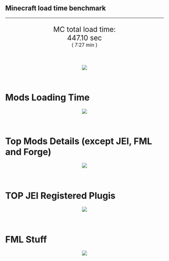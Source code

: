 ## Minecraft load time benchmark


---

<p align="center" style="font-size:160%;">
MC total load time:<br>
447.10 sec
<br>
<sup><sub>(
7:27 min
)</sub></sup>
</p>

<br>


<p align="center">
<img src="https://quickchart.io/chart?w=400&h=30&c={
  type: 'horizontalBar',
  data: {
    datasets: [
      {label:      'MODS:', data: [262.02]},
      {label: 'FML stuff:', data: [185.08]}
    ]
  },
  options: {
    scales: {
      xAxes: [{display: false,stacked: true}],
      yAxes: [{display: false,stacked: true}],
    },
    elements: {rectangle: {borderWidth: 2}},
    legend: {display: false,},
    plugins: {datalabels: {color: 'white',formatter: (value, context) =>
      [context.dataset.label, value].join(' ')
    }}
  }
}"/>
</p>

<br>

# Mods Loading Time
<p align="center">
<img src="https://quickchart.io/chart?w=400&h=300&c={
  type: 'outlabeledPie',
  options: {
    cutoutPercentage: 25,
    plugins: {
      legend: !1,
      outlabels: {
        stretch: 5,
        padding: 1,
        text: (v,i)=>[
          v.labels[v.dataIndex],' ',
          (v.percent*1000|0)/10,
          String.fromCharCode(37)].join('')
      }
    }
  },
  data: {...
`
436e17  16.99s Had Enough Items;
3C6315  21.19s Had Enough Items (Plugins);
516fa8  11.43s Ender IO;
a651a8  10.35s IndustrialCraft 2;
8f3087  10.19s Forge Mod Loader;
813e81   7.86s OpenComputers;
5161a8   6.74s CraftTweaker2;
495797   8.23s CraftTweaker2 (Script Loading);
8f304e   6.63s Astral Sorcery;
8c2ccd   5.03s Immersive Engineering;
213664   4.78s Forestry;
6e175e   4.43s Recurrent Complex;
538f30   4.09s Animania;
436e17   3.90s Integrated Dynamics;
308f53   3.70s Village Names;
a86e51   3.43s Extra Utilities 2;
308f7e   3.18s Quark: RotN Edition;
3e68ba   3.15s AE2 Unofficial Extended Life;
ba3eb8   3.14s Cyclic;
649e21   3.02s OpenBlocks;
cd922c   2.76s NuclearCraft;
3e8160   2.68s The Twilight Forest;
444444  62.34s 39 Other mods;
333333  54.11s 166 'Fast' mods (load 1.0s - 0.1s);
222222   6.91s 227 'Instant' mods (load %3C 0.1s)
`
    .split(';').reduce((a, l) => {
      l.match(/(\w{6}) *(\d*\.\d*)s (.*)/)
      .slice(1).map((a, i) => [[String.fromCharCode(35),a].join(''), parseFloat(a), a][i])
      .forEach((s, i) => 
        [a.datasets[0].backgroundColor, a.datasets[0].data, a.labels][i].push(s)
      );
      return a
    }, {
      labels: [],
      datasets: [{
        backgroundColor: [],
        data: [],
        borderColor: 'rgba(22,22,22,0.3)',
        borderWidth: 1
      }]
    })
  }
}"/>
</p>

<br>

# Top Mods Details (except JEI, FML and Forge)
<p align="center">
<img src="https://quickchart.io/chart?w=400&h=450&c={
  options: {
    scales: {
      xAxes: [{stacked: true}],
      yAxes: [{stacked: true}],
    },
    plugins: {
      datalabels: {
        anchor: 'end',
        align: 'top',
        color: 'white',
        backgroundColor: 'rgba(46, 140, 171, 0.6)',
        borderColor: 'rgba(41, 168, 194, 1.0)',
        borderWidth: 0.5,
        borderRadius: 3,
        padding: 0,
        font: {size:10},
        formatter: (v,ctx) => 
          ctx.datasetIndex!=ctx.chart.data.datasets.length-1 ? null
            : [((ctx.chart.data.datasets.reduce((a,b)=>a- -b.data[ctx.dataIndex],0)*10)|0)/10,'s'].join('')
      },
      colorschemes: {
        scheme: 'office.Damask6'
      }
    }
  },
  type: 'bar',
  data: {...(() => {
    let a = { labels: [], datasets: [] };
`
1: Construction;
2: Loading Resources;
3: PreInitialization;
4: Initialization;
5: InterModComms$IMC;
6: PostInitialization;
7: LoadComplete;
8: ModIdMapping
`
    .split(';')
      .map(l => l.match(/\d: (.*)/).slice(1))
      .forEach(([name]) => a.datasets.push({ label: name, data: [] }));
`
                          1      2      3      4      5      6      7      8  ;
Ender IO              |  1.71|  0.01|  4.07|  0.57|  3.43|  0.13|  0.00|  1.53;
IndustrialCraft 2     |  0.68|  0.02|  8.45|  0.97|  0.00|  0.24|  0.00|  0.00;
OpenComputers         |  0.16|  0.02|  4.82|  2.69|  0.18|  0.00|  0.00|  0.00;
CraftTweaker2         |  0.51|  0.00|  3.38|  0.00|  0.00|  2.82|  0.02|  0.00;
Astral Sorcery        |  0.23|  0.01|  4.41|  1.51|  0.00|  0.47|  0.00|  0.00;
Immersive Engineering |  0.92|  0.01|  1.15|  0.84|  0.00|  2.12|  0.00|  0.00;
Forestry              |  0.35|  0.01|  3.21|  0.83|  0.00|  0.38|  0.00|  0.00;
Recurrent Complex     |  0.23|  0.01|  0.63|  0.80|  0.00|  2.77|  0.00|  0.00;
Animania              |  0.29|  0.00|  3.12|  0.10|  0.00|  0.59|  0.00|  0.00;
Integrated Dynamics   |  0.26|  0.01|  3.58|  0.05|  0.00|  0.00|  0.00|  0.00;
Village Names         |  0.11|  0.00|  3.42|  0.16|  0.00|  0.00|  0.00|  0.00;
Extra Utilities 2     |  0.07|  0.01|  3.11|  0.07|  0.00|  0.18|  0.00|  0.00
`
    .split(';').slice(1)
      .map(l => l.split('|').map(s => s.trim()))
      .forEach(([name, ...arr], i) => {
        a.labels.push(name);
        arr.forEach((v, j) => a.datasets[j].data[i] = v)
      }); return a
  })()}
}"/>
</p>

<br>

# TOP JEI Registered Plugis
<p align="center">
<img src="https://quickchart.io/chart?w=700&c={
  options: {
    elements: { rectangle: { borderWidth: 1 } },
    legend: false
  },
  type: 'horizontalBar',
    data: {...(() => {
      let a = {
        labels: [], datasets: [{
          backgroundColor: 'rgba(0, 99, 132, 0.5)',
          borderColor: 'rgb(0, 99, 132)',
          data: []
        }]
      };
`
  2.41: li.cil.oc.integration.jei.ModPluginOpenComputers;
  2.13: cofh.thermalexpansion.plugins.jei.JEIPluginTE;
  1.71: mezz.jei.plugins.vanilla.VanillaPlugin;
  1.44: crazypants.enderio.machines.integration.jei.MachinesPlugin;
  1.38: com.github.sokyranthedragon.mia.integrations.jer.JeiJerIntegration$1;
  1.36: com.rwtema.extrautils2.crafting.jei.XUJEIPlugin;
  1.33: forestry.factory.recipes.jei.FactoryJeiPlugin;
  1.23: jeresources.jei.JEIConfig;
  1.10: knightminer.tcomplement.plugin.jei.JEIPlugin;
  0.80: ic2.jeiIntegration.SubModule;
  0.60: com.buuz135.thaumicjei.ThaumcraftJEIPlugin;
  0.54: nc.integration.jei.NCJEI;
  0.45: com.buuz135.industrial.jei.JEICustomPlugin;
  0.32: crazypants.enderio.base.integration.jei.JeiPlugin;
  0.22: ninjabrain.gendustryjei.GendustryJEIPlugin;
  4.19: Other 126 Plugins
`
        .split(';')
        .map(l => l.split(':'))
        .forEach(([time, name]) => {
          a.labels.push(name);
          a.datasets[0].data.push(time)
        })
        ; return a
    })()
  }
}"/>
</p>

<br>

# FML Stuff
<p align="center">
<img src="https://quickchart.io/chart?w=500&h=400&c={
  options: {
    rotation: Math.PI,
    cutoutPercentage: 55,
    plugins: {
      legend: !1,
      outlabels: {
        stretch: 5,
        padding: 1,
        text: (v)=>v.labels
      },
      doughnutlabel: {
        labels: [
          {
            text: 'FML stuff:',
            color: 'rgba(128, 128, 128, 0.5)',
            font: {size: 18}
          },
          {
            text: [185.08,'s'].join(''),
            color: 'rgba(128, 128, 128, 1)',
            font: {size: 22}
          }
        ]
      },
    }
  },
  type: 'outlabeledPie',
  data: {...(() => {
    let a = {
      labels: [],
      datasets: [{
        backgroundColor: [],
        data: [],
        borderColor: 'rgba(22,22,22,0.3)',
        borderWidth: 2
      }]
    };
`
993A00   1.21s Loading sounds;
994400   1.27s Loading Resource - SoundHandler;
994F00  26.34s ModelLoader: blocks;
995900   9.53s ModelLoader: items;
996300   9.75s ModelLoader: baking;
996D00   1.44s Applying remove recipe actions;
997700   0.17s Applying remove furnace recipe actions;
998200   1.00s Indexing ingredients;
444444 134.38s Other
`
    .split(';')
      .map(l => l.match(/(\w{6}) *(\d*\.\d*)s (.*)/))
      .forEach(([, col, time, name]) => {
        a.labels.push([name, ' ', time, 's'].join(''));
        a.datasets[0].data.push(parseFloat(time));
        a.datasets[0].backgroundColor.push([String.fromCharCode(35), col].join(''))
      })
      ; return a
  })()}
}"/>
</p>

<br>
